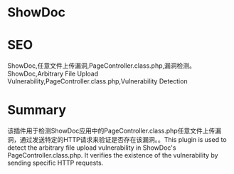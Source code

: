 # ShowDoc
# SEO
ShowDoc,任意文件上传漏洞,PageController.class.php,漏洞检测。ShowDoc,Arbitrary File Upload Vulnerability,PageController.class.php,Vulnerability Detection
# Summary
该插件用于检测ShowDoc应用中的PageController.class.php任意文件上传漏洞，通过发送特定的HTTP请求来验证是否存在该漏洞。。This plugin is used to detect the arbitrary file upload vulnerability in ShowDoc's PageController.class.php. It verifies the existence of the vulnerability by sending specific HTTP requests.
